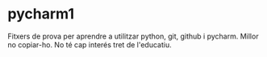 # pycharm1
Fitxers de prova per aprendre a utilitzar python, git, github i pycharm.
Millor no copiar-ho. No té cap interés tret de l'educatiu.
